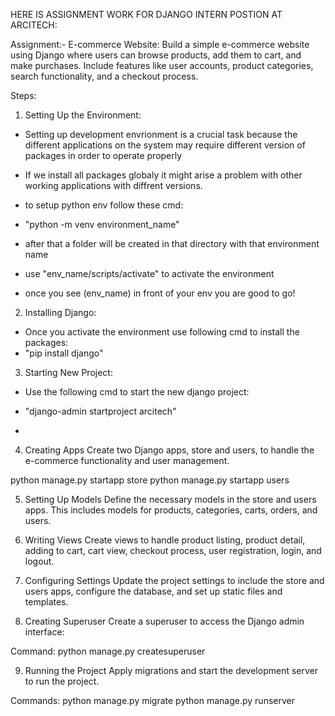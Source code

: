 HERE IS ASSIGNMENT WORK FOR DJANGO INTERN POSTION AT ARCITECH:

Assignment:-
E-commerce Website: Build a simple e-commerce website using Django where users can browse products, add them to cart, and make purchases.
Include features like user accounts, product categories, search functionality, and a checkout process.


Steps:
1. Setting Up the Environment:
- Setting up development envrionment is a crucial task because the different applications on the system may require different version of packages in order to operate properly
- If we install all packages globaly it might arise a problem with other working applications with diffrent versions.

- to setup python env follow these cmd:
- "python -m venv environment_name"
- after that a folder will be created in that directory with that environment name
- use "env_name/scripts/activate" to activate the environment
- once you see (env_name) in front of your env you are good to go!

2. Installing Django:
- Once you activate the environment use following cmd to install the packages:
- "pip install django"

3. Starting New Project:
- Use the following cmd to start the new django project:
- "django-admin startproject arcitech"

- 
4. Creating Apps
Create two Django apps, store and users, to handle the e-commerce functionality and user management.

python manage.py startapp store
python manage.py startapp users

5. Setting Up Models
Define the necessary models in the store and users apps. This includes models for products, categories, carts, orders, and users.

6. Writing Views
Create views to handle product listing, product detail, adding to cart, cart view, checkout process, user registration, login, and logout.

7. Configuring Settings
Update the project settings to include the store and users apps, configure the database, and set up static files and templates.

8. Creating Superuser
Create a superuser to access the Django admin interface:

Command:
python manage.py createsuperuser

9. Running the Project
Apply migrations and start the development server to run the project.

Commands:
python manage.py migrate
python manage.py runserver
